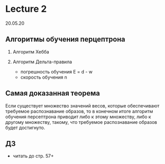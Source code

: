 # Lecture 2

20.05.20

## Алгоритмы обучения перцептрона

1. Алгоритм Хебба
2. Алгоритм Дельта-правила

    - погрешность обучения E = d - w
    - скорость обучения n

## Самая доказанная теорема

Если существует множество значений весов, которые обеспечивают требуемое распознавание образов, то в конечном итоге
алгоритм обучения персептрона приводит либо к этому множеству,
либо к другому множеству, такому, что требуемое распознавание
образов будет достигнуто.

## ДЗ

- читать до стр. 57+
